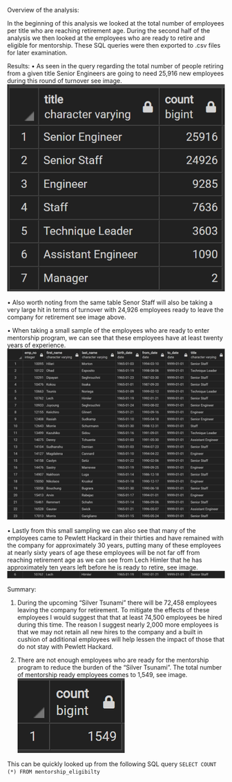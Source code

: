 Overview of the analysis:

In the beginning of this analysis we looked at the total number of employees per title who are reaching retirement age.  During the second half of the analysis we then looked at the employees who are ready to retire and eligible for mentorship.  These SQL queries were then exported to .csv files for later examination.

Results:
•	As seen in the query regarding the total number of people retiring from a given title Senior Engineers are going to need 25,916 new employees during this round of turnover see image.  ![This is an image](https://github.com/BMoreland20/Pewlett_Hackard_Analysis/blob/main/Images/Retiring%20Titles.png)

•	Also worth noting from the same table Senor Staff will also be taking a very large hit in terms of turnover with 24,926 employees ready to leave the company for retirement see image above.

•	When taking a small sample of the employees who are ready to enter mentorship program, we can see that these employees have at least twenty years of experience. ![This is an image](https://github.com/BMoreland20/Pewlett_Hackard_Analysis/blob/main/Images/mentorship_eligibilty.png)

•	Lastly from this small sampling we can also see that many of the employees came to Pewlett Hackard in their thirties and have remained with the company for approximately 30 years, putting many of these employees at nearly sixty years of age these employees will be not far off from reaching retirement age as we can see from Lech Himler that  he has approximately ten years left before he is ready to retire, see image.  ![This is an image]( https://github.com/BMoreland20/Pewlett_Hackard_Analysis/blob/main/Images/Lech_Himler.png)

Summary: 

1)	During the upcoming “Silver Tsunami” there will be 72,458 employees leaving the company for retirement.  To mitigate the effects of these employees I would suggest that that at least 74,500 employees be hired during this time.  The reason I suggest nearly 2,000 more employees is that we may not retain all new hires to the company and a built in cushion of additional employees will help lessen the impact of those that do not stay with Pewlett Hackard.
	
2)	There are not enough employees who are ready for the mentorship program to reduce the burden of the “Silver Tsunami”.  The total number of mentorship ready employees comes to 1,549, see image.  ![This is an image](https://github.com/BMoreland20/Pewlett_Hackard_Analysis/blob/main/Images/mentorship_eligibilty_count.png)

This can be quickly looked up from the following SQL query `SELECT COUNT (*) FROM mentorship_eligibilty`
